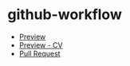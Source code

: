 # github-workflow
  - [Preview](https://imelnyk007.github.io/github-workflow/)
  - [Preview - CV](https://sunny-tanuki-36d9f5.netlify.app/)
  - [Pull Request](https://github.com/imelnyk007/github-workflow/pull/1/files)